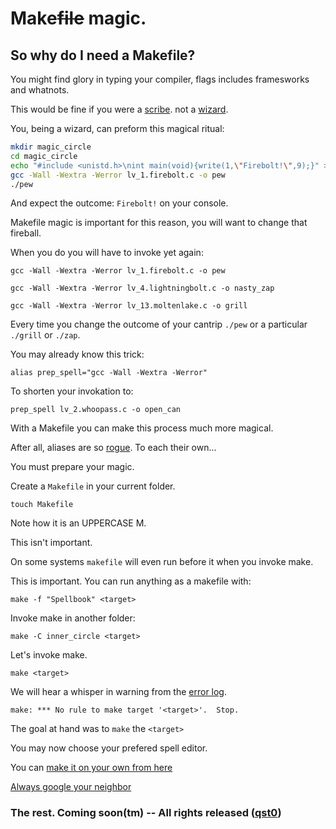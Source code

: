 # Make~~file~~ magic. 

## So why do I need a Makefile?

You might find glory in typing your compiler, flags includes framesworks and whatnots.

This would be fine if you were a [scribe](https://en.wikipedia.org/wiki/Scribe). not a [wizard](https://en.wikipedia.org/wiki/Magician_(fantasy)).

You, being a wizard, can preform this magical ritual:

```BASH
mkdir magic_circle
cd magic_circle
echo "#include <unistd.h>\nint main(void){write(1,\"Firebolt!\",9);}" > lv_1_firebolt.c
gcc -Wall -Wextra -Werror lv_1.firebolt.c -o pew
./pew
```

And expect the outcome: `Firebolt!` on your console.

Makefile magic is important for this reason, you will want to change that fireball.

When you do you will have to invoke yet again:

`gcc -Wall -Wextra -Werror lv_1.firebolt.c -o pew`

`gcc -Wall -Wextra -Werror lv_4.lightningbolt.c -o nasty_zap`

`gcc -Wall -Wextra -Werror lv_13.moltenlake.c -o grill`

Every time you change the outcome of your cantrip `./pew` or a particular `./grill` or `./zap`.

You may already know this trick:

`alias prep_spell="gcc -Wall -Wextra -Werror"`

To shorten your invokation to:

`prep_spell lv_2.whoopass.c -o open_can`

With a Makefile you can make this process much more magical.

After all, aliases are so [rogue](https://en.wikipedia.org/wiki/Thief_(character_class)). To each their own...

You must prepare your magic.

Create a `Makefile` in your current folder.

`touch Makefile`

Note how it is an UPPERCASE M.

This isn't important.

On some systems `makefile` will even run before it when you invoke make.

This is important. You can run anything as a makefile with:

`make -f "Spellbook" <target>`

Invoke make in another folder:

`make -C inner_circle <target>`

Let's invoke make.

`make <target>`

We will hear a whisper in warning from the [error log](https://en.wikipedia.org/wiki/Plane_(Dungeons_%26_Dragons)#The_Elemental_Chaos).

`make: *** No rule to make target '<target>'.  Stop.`

The goal at hand was to `make` the `<target>`

You may now choose your prefered spell editor.

You can [make it on your own from here](https://www.gnu.org/software/make/manual/make.html)

[Always google your neighbor](https://learnxinyminutes.com/docs/make/)

### The rest. Coming soon(tm) -- All rights released ([qst0](http://qst0.com))
